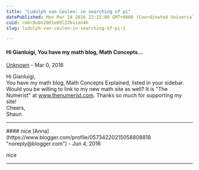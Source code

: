 ```yaml
---
title: "Ludolph van Ceulen: in searching of pi"
datePublished: Mon Mar 14 2016 22:15:00 GMT+0000 (Coordinated Universal Time)
cuid: cm8r8ubn2001e09l22kuian4h
slug: ludolph-van-ceulen-in-searching-of-pi-1

---
```



#### Hi Gianluigi, You have my math blog, Math Concepts...
[Unknown](https://www.blogger.com/profile/11582912557579787515 "noreply@blogger.com") - <time datetime="2016-03-20T06:45:50.025+01:00">Mar 0, 2016</time>

Hi Gianluigi,  
You have my math blog, Math Concepts Explained, listed in your sidebar. Would you be willing to link to my new math site as well? It is "The Numerist" at www.thenumerist.com. Thanks so much for supporting my site!  
Cheers,  
Shaun
<hr />
#### nice
[Anna](https://www.blogger.com/profile/05734220215058808818 "noreply@blogger.com") - <time datetime="2016-06-09T09:37:25.959+02:00">Jun 4, 2016</time>

nice
<hr />
